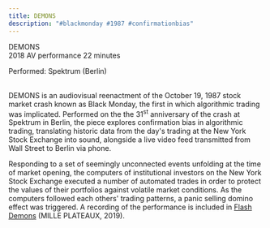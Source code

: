 ```yaml
---
title: DEMONS
description: "#blackmonday #1987 #confirmationbias"
---
```


DEMONS<span class="dc-hide-on-large"><br>2018</span>
AV performance
22 minutes

Performed: Spektrum (Berlin)<span class="dc-hide-on-large"><br><br></span>

DEMONS is an audiovisual reenactment of the October 19, 1987 stock market crash known as Black Monday, the first in which algorithmic trading was implicated. Performed on the the 31<sup>st</sup> anniversary of the crash at Spektrum in Berlin, the piece explores confirmation bias in algorithmic trading, translating historic data from the day's trading at the New York Stock Exchange into sound, alongside a live video feed transmitted from Wall Street to Berlin via phone.

Responding to a set of seemingly unconnected events unfolding at the time of market opening, the computers of institutional investors on the New York Stock Exchange executed a number of automated trades in order to protect the values of their portfolios against volatile market conditions. As the computers followed each others' trading patterns, a panic selling domino effect was triggered. A recording of the performance is included in <a href="https://forceincmilleplateaux.bandcamp.com/album/flash-demons" target="_blank">Flash Demons</a> (MILLE PLATEAUX, 2019).